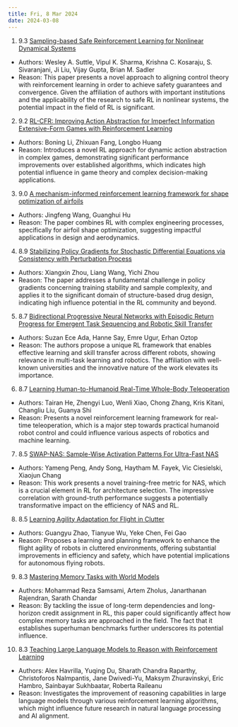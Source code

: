 ```yaml
---
title: Fri, 8 Mar 2024
date: 2024-03-08
---
```

1. 9.3 [Sampling-based Safe Reinforcement Learning for Nonlinear Dynamical Systems](https://arxiv.org/abs/2403.04007)
* Authors: Wesley A. Suttle, Vipul K. Sharma, Krishna C. Kosaraju, S. Sivaranjani, Ji Liu, Vijay Gupta, Brian M. Sadler
* Reason: This paper presents a novel approach to aligning control theory with reinforcement learning in order to achieve safety guarantees and convergence. Given the affiliation of authors with important institutions and the applicability of the research to safe RL in nonlinear systems, the potential impact in the field of RL is significant.

2. 9.2 [RL-CFR: Improving Action Abstraction for Imperfect Information Extensive-Form Games with Reinforcement Learning](https://arxiv.org/abs/2403.04344)
* Authors: Boning Li, Zhixuan Fang, Longbo Huang
* Reason: Introduces a novel RL approach for dynamic action abstraction in complex games, demonstrating significant performance improvements over established algorithms, which indicates high potential influence in game theory and complex decision-making applications.

3. 9.0 [A mechanism-informed reinforcement learning framework for shape optimization of airfoils](https://arxiv.org/abs/2403.04329)
* Authors: Jingfeng Wang, Guanghui Hu
* Reason: The paper combines RL with complex engineering processes, specifically for airfoil shape optimization, suggesting impactful applications in design and aerodynamics.

4. 8.9 [Stabilizing Policy Gradients for Stochastic Differential Equations via Consistency with Perturbation Process](https://arxiv.org/abs/2403.04154)
* Authors: Xiangxin Zhou, Liang Wang, Yichi Zhou
* Reason: The paper addresses a fundamental challenge in policy gradients concerning training stability and sample complexity, and applies it to the significant domain of structure-based drug design, indicating high influence potential in the RL community and beyond.

5. 8.7 [Bidirectional Progressive Neural Networks with Episodic Return Progress for Emergent Task Sequencing and Robotic Skill Transfer](https://arxiv.org/abs/2403.04001)
* Authors: Suzan Ece Ada, Hanne Say, Emre Ugur, Erhan Oztop
* Reason: The authors propose a unique RL framework that enables effective learning and skill transfer across different robots, showing relevance in multi-task learning and robotics. The affiliation with well-known universities and the innovative nature of the work elevates its importance.

6. 8.7 [Learning Human-to-Humanoid Real-Time Whole-Body Teleoperation](https://arxiv.org/abs/2403.04436)
* Authors: Tairan He, Zhengyi Luo, Wenli Xiao, Chong Zhang, Kris Kitani, Changliu Liu, Guanya Shi
* Reason: Presents a novel reinforcement learning framework for real-time teleoperation, which is a major step towards practical humanoid robot control and could influence various aspects of robotics and machine learning.

7. 8.5 [SWAP-NAS: Sample-Wise Activation Patterns For Ultra-Fast NAS](https://arxiv.org/abs/2403.04161)
* Authors: Yameng Peng, Andy Song, Haytham M. Fayek, Vic Ciesielski, Xiaojun Chang
* Reason: This work presents a novel training-free metric for NAS, which is a crucial element in RL for architecture selection. The impressive correlation with ground-truth performance suggests a potentially transformative impact on the efficiency of NAS and RL.

8. 8.5 [Learning Agility Adaptation for Flight in Clutter](https://arxiv.org/abs/2403.04586)
* Authors: Guangyu Zhao, Tianyue Wu, Yeke Chen, Fei Gao
* Reason: Proposes a learning and planning framework to enhance the flight agility of robots in cluttered environments, offering substantial improvements in efficiency and safety, which have potential implications for autonomous flying robots.

9. 8.3 [Mastering Memory Tasks with World Models](https://arxiv.org/abs/2403.04253)
* Authors: Mohammad Reza Samsami, Artem Zholus, Janarthanan Rajendran, Sarath Chandar
* Reason: By tackling the issue of long-term dependencies and long-horizon credit assignment in RL, this paper could significantly affect how complex memory tasks are approached in the field. The fact that it establishes superhuman benchmarks further underscores its potential influence.

10. 8.3 [Teaching Large Language Models to Reason with Reinforcement Learning](https://arxiv.org/abs/2403.04642)
* Authors: Alex Havrilla, Yuqing Du, Sharath Chandra Raparthy, Christoforos Nalmpantis, Jane Dwivedi-Yu, Maksym Zhuravinskyi, Eric Hambro, Sainbayar Sukhbaatar, Roberta Raileanu
* Reason: Investigates the improvement of reasoning capabilities in large language models through various reinforcement learning algorithms, which might influence future research in natural language processing and AI alignment.

